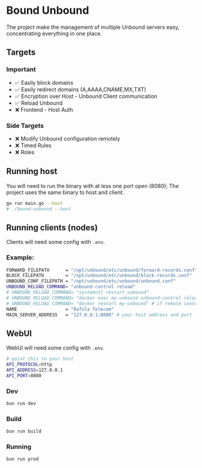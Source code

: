 # Bound Unbound

The project make the management of multiple Unbound servers easy, concentrating everything in one place.

## Targets

### Important 

- ✅ Easily block domains
- ✅ Easily redirect domains (A,AAAA,CNAME,MX,TXT)
- ✅ Encryption over Host - Unbound Client communication
- ✅ Reload Unbound
- ❌ Frontend - Host Auth


### Side Targets

- ❌ Modify Unbound configuration remotely
- ❌ Timed Rules
- ❌ Roles


## Running host

You will need to run the binary with at less one port open (8080); The project uses the same binary to host and client.

```bash
go run main.go --host
# ./bound-unbound --host
```

## Running clients (nodes)

Clients will need some config with `.env`.

### Example:

```bash
FORWARD_FILEPATH      = "/opt/unbound/etc/unbound/forward-records.conf"
BLOCK_FILEPATH        = "/opt/unbound/etc/unbound/block-records.conf"
UNBOUND_CONF_FILEPATH = "/opt/unbound/etc/unbound/unbound.conf"
UNBOUND_RELOAD_COMMAND= "unbound-control reload" 
# UNBOUND_RELOAD_COMMAND= "systemctl restart unbound" 
# UNBOUND_RELOAD_COMMAND= "docker exec my-unbound unbound-control reload" # if running with docker
# UNBOUND_RELOAD_COMMAND= "docker restart my-unbound" # if remote control aren't enabled 
NAME                  = "Rafola Telecom"
MAIN_SERVER_ADDRESS   = "127.0.0.1:8080" # your host address and port
```

## WebUI

WebUI will need some config with `.env`.

```bash
# point this to your host
API_PROTOCOL=http
API_ADDRESS=127.0.0.1
API_PORT=8080
```

### Dev

```bash
bun run dev
```

### Build

```bash
bun run build
```

### Running

```bash
bun run prod
```